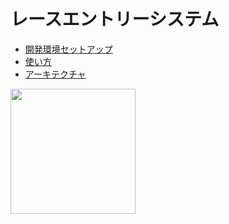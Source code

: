 # レースエントリーシステム

- [開発環境セットアップ](./doc/develop.md)
- [使い方](./doc/usage.md)
- [アーキテクチャ](./doc/architecture.md)

<img width="200pxl" src=https://github.com/user-attachments/assets/5665cea2-f44a-4046-8ddd-21c2b20da0ea>
